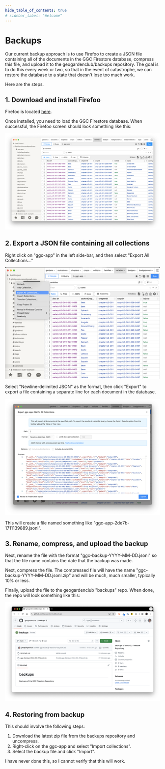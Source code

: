 ```yaml
---
hide_table_of_contents: true
# sidebar_label: "Welcome"
---
```


# Backups

Our current backup approach is to use Firefoo to create a JSON file containing all of the documents in the GGC Firestore database, compress this file, and upload it to the geogardenclub/backups repository.   The goal is to do this every week or two, so that in the event of catastrophe, we can restore the database to a state that doesn't lose too much work.

Here are the steps.

## 1. Download and install Firefoo

Firefoo is located [here](https://www.firefoo.app/).

Once installed, you need to load the GGC Firestore database.  When successful, the Firefoo screen should look something like this:

<img src="/img/develop/release-1.0/backup-0.png"/>

## 2. Export a JSON file containing all collections

Right click on "ggc-app" in the left side-bar, and then select "Export All Collections..." 

<img src="/img/develop/release-1.0/backup-1.png"/>

Select "Newline-delimited JSON" as the format, then click "Export" to export a file containing a separate line for each document in the database.

<img src="/img/develop/release-1.0/backup-2.png"/>

This will create a file named something like "ggc-app-2de7b-1711139889.jsonl".

## 3. Rename, compress, and upload the backup

Next, rename the file with the format "ggc-backup-YYYY-MM-DD.jsonl" so that the file name contains the date that the backup was made.

Next, compress the file. The compressed file will have the name "ggc-backup-YYYY-MM-DD.jsonl.zip" and will be much, much smaller, typically 10% or less.

Finally, upload the file to the geogardenclub "backups" repo. When done, the repo will look something like this:

<img src="/img/develop/release-1.0/backup-3.png"/>

## 4. Restoring from backup

This should involve the following steps:

1. Download the latest zip file from the backups repository and uncompress.
2. Right-click on the ggc-app and select "Import collections". 
3. Select the backup file and click "Import".

I have never done this, so I cannot verify that this will work.
